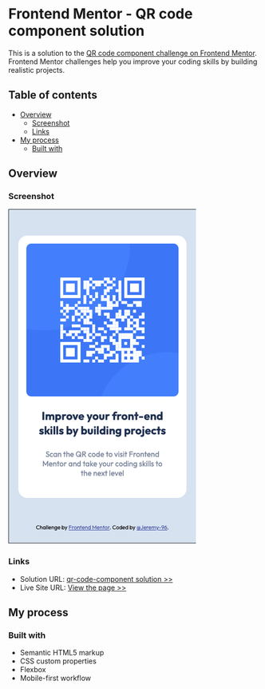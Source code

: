 # Frontend Mentor - QR code component solution

This is a solution to the [QR code component challenge on Frontend Mentor](https://www.frontendmentor.io/challenges/qr-code-component-iux_sIO_H). Frontend Mentor challenges help you improve your coding skills by building realistic projects. 

## Table of contents

- [Overview](#overview)
  - [Screenshot](#screenshot)
  - [Links](#links)
- [My process](#my-process)
  - [Built with](#built-with)


## Overview

### Screenshot

![](./screenshot.jpg)


### Links

- Solution URL: [qr-code-component solution >>](https://github.com/Jeremy-96/qr-code-component)
- Live Site URL: [View the page >>](https://jeremy-96.github.io/qr-code-component/)

## My process

### Built with

- Semantic HTML5 markup
- CSS custom properties
- Flexbox
- Mobile-first workflow








